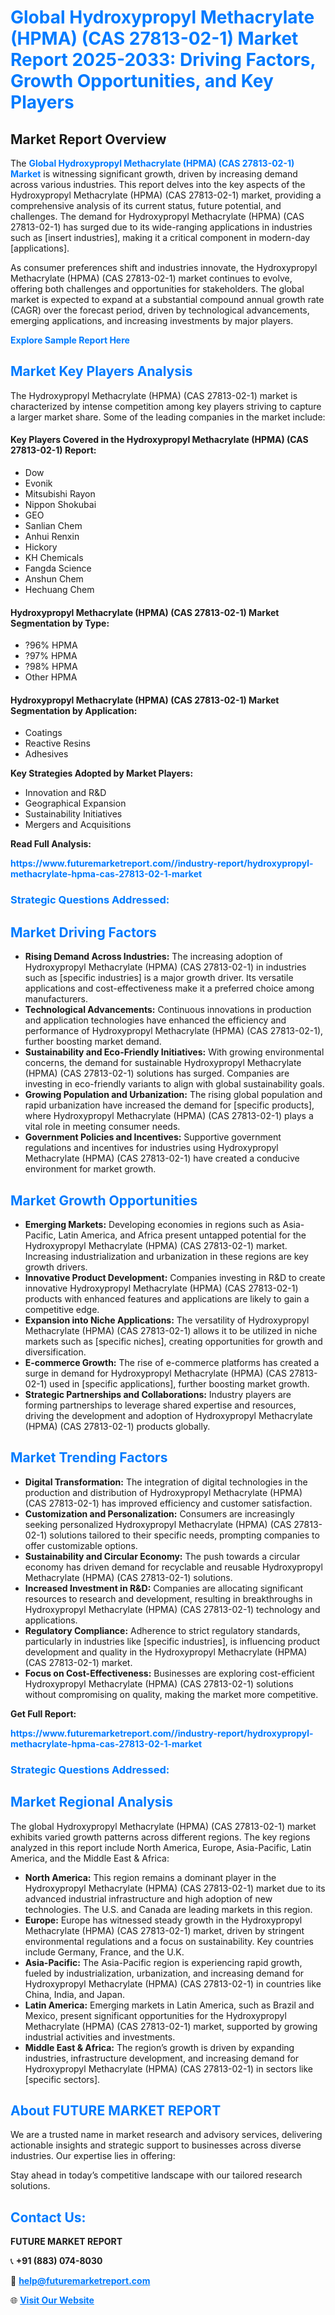 <h1 style="color: #007BFF;">Global Hydroxypropyl Methacrylate (HPMA) (CAS 27813-02-1) Market Report 2025-2033: Driving Factors, Growth Opportunities, and Key Players</h1>

<section id="overview">
<h2>Market Report Overview</h2>
<p>The <a href="https://www.futuremarketreport.com//industry-report/hydroxypropyl-methacrylate-hpma-cas-27813-02-1-market" style="color: #007BFF; text-decoration: none;"><strong>Global Hydroxypropyl Methacrylate (HPMA) (CAS 27813-02-1) Market</strong></a> is witnessing significant growth, driven by increasing demand across various industries. This report delves into the key aspects of the Hydroxypropyl Methacrylate (HPMA) (CAS 27813-02-1) market, providing a comprehensive analysis of its current status, future potential, and challenges. The demand for Hydroxypropyl Methacrylate (HPMA) (CAS 27813-02-1) has surged due to its wide-ranging applications in industries such as [insert industries], making it a critical component in modern-day [applications].</p>
<p>As consumer preferences shift and industries innovate, the Hydroxypropyl Methacrylate (HPMA) (CAS 27813-02-1) market continues to evolve, offering both challenges and opportunities for stakeholders. The global market is expected to expand at a substantial compound annual growth rate (CAGR) over the forecast period, driven by technological advancements, emerging applications, and increasing investments by major players.</p>
</section>

<section id="overview">
<p><a href="https://www.futuremarketreport.com//request-sample/reportId=85395" style="color: #007BFF; text-decoration: none;"><strong>Explore Sample Report Here</strong></a></p>
</section>

<section id="key-players">
<h2 style="color: #007BFF;">Market Key Players Analysis</h2>
<p>The Hydroxypropyl Methacrylate (HPMA) (CAS 27813-02-1) market is characterized by intense competition among key players striving to capture a larger market share. Some of the leading companies in the market include:</p>
<h4>Key Players Covered in the Hydroxypropyl Methacrylate (HPMA) (CAS 27813-02-1) Report:</h4>
<ul><li>Dow</li><li>Evonik</li><li>Mitsubishi Rayon</li><li>Nippon Shokubai</li><li>GEO</li><li>Sanlian Chem</li><li>Anhui Renxin</li><li>Hickory</li><li>KH Chemicals</li><li>Fangda Science</li><li>Anshun Chem</li><li>Hechuang Chem</li></ul>
<h4>Hydroxypropyl Methacrylate (HPMA) (CAS 27813-02-1) Market Segmentation by Type:</h4>
<ul><li>?96% HPMA</li><li>?97% HPMA</li><li>?98% HPMA</li><li>Other HPMA</li></ul>

<h4>Hydroxypropyl Methacrylate (HPMA) (CAS 27813-02-1) Market Segmentation by Application:</h4>
<ul><li>Coatings</li><li>Reactive Resins</li><li>Adhesives</li></ul>
<p><strong>Key Strategies Adopted by Market Players:</strong></p>
<ul>
<li>Innovation and R&D</li>
<li>Geographical Expansion</li>
<li>Sustainability Initiatives</li>
<li>Mergers and Acquisitions</li>
</ul>
</section>

<section>
<p><strong>Read Full Analysis: </strong></p><a href="https://www.futuremarketreport.com//industry-report/hydroxypropyl-methacrylate-hpma-cas-27813-02-1-market" style="color: #007BFF; text-decoration: none;"><strong>https://www.futuremarketreport.com//industry-report/hydroxypropyl-methacrylate-hpma-cas-27813-02-1-market</strong></a>
<h3 style="color: #007BFF;">Strategic Questions Addressed:</h3>
</section>

<section id="driving-factors">
<h2 style="color: #007BFF;">Market Driving Factors</h2>
<ul>
<li><strong>Rising Demand Across Industries:</strong> The increasing adoption of Hydroxypropyl Methacrylate (HPMA) (CAS 27813-02-1) in industries such as [specific industries] is a major growth driver. Its versatile applications and cost-effectiveness make it a preferred choice among manufacturers.</li>
<li><strong>Technological Advancements:</strong> Continuous innovations in production and application technologies have enhanced the efficiency and performance of Hydroxypropyl Methacrylate (HPMA) (CAS 27813-02-1), further boosting market demand.</li>
<li><strong>Sustainability and Eco-Friendly Initiatives:</strong> With growing environmental concerns, the demand for sustainable Hydroxypropyl Methacrylate (HPMA) (CAS 27813-02-1) solutions has surged. Companies are investing in eco-friendly variants to align with global sustainability goals.</li>
<li><strong>Growing Population and Urbanization:</strong> The rising global population and rapid urbanization have increased the demand for [specific products], where Hydroxypropyl Methacrylate (HPMA) (CAS 27813-02-1) plays a vital role in meeting consumer needs.</li>
<li><strong>Government Policies and Incentives:</strong> Supportive government regulations and incentives for industries using Hydroxypropyl Methacrylate (HPMA) (CAS 27813-02-1) have created a conducive environment for market growth.</li>
</ul>
</section>

<section id="growth-opportunities">
<h2 style="color: #007BFF;">Market Growth Opportunities</h2>
<ul>
<li><strong>Emerging Markets:</strong> Developing economies in regions such as Asia-Pacific, Latin America, and Africa present untapped potential for the Hydroxypropyl Methacrylate (HPMA) (CAS 27813-02-1) market. Increasing industrialization and urbanization in these regions are key growth drivers.</li>
<li><strong>Innovative Product Development:</strong> Companies investing in R&D to create innovative Hydroxypropyl Methacrylate (HPMA) (CAS 27813-02-1) products with enhanced features and applications are likely to gain a competitive edge.</li>
<li><strong>Expansion into Niche Applications:</strong> The versatility of Hydroxypropyl Methacrylate (HPMA) (CAS 27813-02-1) allows it to be utilized in niche markets such as [specific niches], creating opportunities for growth and diversification.</li>
<li><strong>E-commerce Growth:</strong> The rise of e-commerce platforms has created a surge in demand for Hydroxypropyl Methacrylate (HPMA) (CAS 27813-02-1) used in [specific applications], further boosting market growth.</li>
<li><strong>Strategic Partnerships and Collaborations:</strong> Industry players are forming partnerships to leverage shared expertise and resources, driving the development and adoption of Hydroxypropyl Methacrylate (HPMA) (CAS 27813-02-1) products globally.</li>
</ul>
</section>

<section id="trending-factors">
<h2 style="color: #007BFF;">Market Trending Factors</h2>
<ul>
<li><strong>Digital Transformation:</strong> The integration of digital technologies in the production and distribution of Hydroxypropyl Methacrylate (HPMA) (CAS 27813-02-1) has improved efficiency and customer satisfaction.</li>
<li><strong>Customization and Personalization:</strong> Consumers are increasingly seeking personalized Hydroxypropyl Methacrylate (HPMA) (CAS 27813-02-1) solutions tailored to their specific needs, prompting companies to offer customizable options.</li>
<li><strong>Sustainability and Circular Economy:</strong> The push towards a circular economy has driven demand for recyclable and reusable Hydroxypropyl Methacrylate (HPMA) (CAS 27813-02-1) solutions.</li>
<li><strong>Increased Investment in R&D:</strong> Companies are allocating significant resources to research and development, resulting in breakthroughs in Hydroxypropyl Methacrylate (HPMA) (CAS 27813-02-1) technology and applications.</li>
<li><strong>Regulatory Compliance:</strong> Adherence to strict regulatory standards, particularly in industries like [specific industries], is influencing product development and quality in the Hydroxypropyl Methacrylate (HPMA) (CAS 27813-02-1) market.</li>
<li><strong>Focus on Cost-Effectiveness:</strong> Businesses are exploring cost-efficient Hydroxypropyl Methacrylate (HPMA) (CAS 27813-02-1) solutions without compromising on quality, making the market more competitive.</li>
</ul>
</section>

<section>
<p><strong>Get Full Report: </strong></p><a href="https://www.futuremarketreport.com//industry-report/hydroxypropyl-methacrylate-hpma-cas-27813-02-1-market" style="color: #007BFF; text-decoration: none;"><strong>https://www.futuremarketreport.com//industry-report/hydroxypropyl-methacrylate-hpma-cas-27813-02-1-market</strong></a>
<h3 style="color: #007BFF;">Strategic Questions Addressed:</h3>
</section>


<section id="regional-analysis">
<h2 style="color: #007BFF;">Market Regional Analysis</h2>
<p>The global Hydroxypropyl Methacrylate (HPMA) (CAS 27813-02-1) market exhibits varied growth patterns across different regions. The key regions analyzed in this report include North America, Europe, Asia-Pacific, Latin America, and the Middle East & Africa:</p>
<ul>
<li><strong>North America:</strong> This region remains a dominant player in the Hydroxypropyl Methacrylate (HPMA) (CAS 27813-02-1) market due to its advanced industrial infrastructure and high adoption of new technologies. The U.S. and Canada are leading markets in this region.</li>
<li><strong>Europe:</strong> Europe has witnessed steady growth in the Hydroxypropyl Methacrylate (HPMA) (CAS 27813-02-1) market, driven by stringent environmental regulations and a focus on sustainability. Key countries include Germany, France, and the U.K.</li>
<li><strong>Asia-Pacific:</strong> The Asia-Pacific region is experiencing rapid growth, fueled by industrialization, urbanization, and increasing demand for Hydroxypropyl Methacrylate (HPMA) (CAS 27813-02-1) in countries like China, India, and Japan.</li>
<li><strong>Latin America:</strong> Emerging markets in Latin America, such as Brazil and Mexico, present significant opportunities for the Hydroxypropyl Methacrylate (HPMA) (CAS 27813-02-1) market, supported by growing industrial activities and investments.</li>
<li><strong>Middle East & Africa:</strong> The region’s growth is driven by expanding industries, infrastructure development, and increasing demand for Hydroxypropyl Methacrylate (HPMA) (CAS 27813-02-1) in sectors like [specific sectors].</li>
</ul>
</section>

<footer>
<h2 style="color: #007BFF;">About FUTURE MARKET REPORT</h2>
<p>We are a trusted name in market research and advisory services, delivering actionable insights and strategic support to businesses across diverse industries. Our expertise lies in offering:</p>

<p>Stay ahead in today’s competitive landscape with our tailored research solutions.</p>

<h2 style="color: #007BFF;">Contact Us:</h2>
<p><strong>FUTURE MARKET REPORT</strong></p>
<p>📞 <strong>+91 (883) 074-8030</strong></p>
<p>📧 <strong><a href="mailto:help@futuremarketreport.com" style="color: #007BFF;">help@futuremarketreport.com</a></strong></p>
<p>🌐 <strong><a href="https://www.futuremarketreport.com/" style="color: #007BFF;">Visit Our Website</a></strong></p>
</footer>